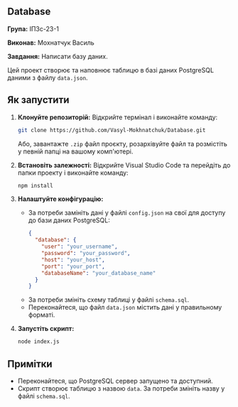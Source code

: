 ## Database

**Група:** ІПЗс-23-1

**Виконав:** Мохнатчук Василь

**Завдання:** Написати базу даних.

Цей проект створює та наповнює таблицю в базі даних PostgreSQL даними з файлу `data.json`.

## Як запустити

1. **Клонуйте репозиторій:**
   Відкрийте термінал і виконайте команду:
   ```bash
   git clone https://github.com/Vasyl-Mokhnatchuk/Database.git
   ```
   Або, завантажте `.zip` файл проєкту, розархівуйте файл та розмістіть у певній папці на вашому комп'ютері.

3. **Встановіть залежності:**
   Відкрийте Visual Studio Code та перейдіть до папки проекту і виконайте команду:
   ```bash
   npm install
   ```

5. **Налаштуйте конфігурацію:**

   * За потреби замініть дані у файлі `config.json` на свої для доступу до бази даних PostgreSQL:
     ```json
     {
       "database": {
         "user": "your_username",
         "password": "your_password",
         "host": "your_host",
         "port": "your_port",
         "databaseName": "your_database_name"
       }
     }
     ```
   * За потреби змініть схему таблиці у файлі `schema.sql`.
   * Переконайтеся, що файл `data.json` містить дані у правильному форматі.

6. **Запустіть скрипт:** 

   ```bash
   node index.js
   ```

## Примітки

* Переконайтеся, що PostgreSQL сервер запущено та доступний.
* Скрипт створює таблицю з назвою `data`. За потреби змініть назву у файлі `schema.sql`.
